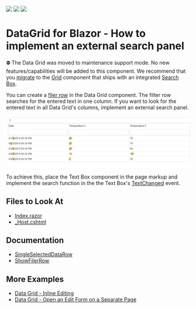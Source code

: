 <!-- default badges list -->
![](https://img.shields.io/endpoint?url=https://codecentral.devexpress.com/api/v1/VersionRange/251680245/22.2.3%2B)
[![](https://img.shields.io/badge/Open_in_DevExpress_Support_Center-FF7200?style=flat-square&logo=DevExpress&logoColor=white)](https://supportcenter.devexpress.com/ticket/details/T878016)
[![](https://img.shields.io/badge/📖_How_to_use_DevExpress_Examples-e9f6fc?style=flat-square)](https://docs.devexpress.com/GeneralInformation/403183)
<!-- default badges end -->

# DataGrid for Blazor - How to implement an external search panel

⛔ The Data Grid was moved to maintenance support mode. No new features/capabilities will be added to this component. We recommend that you [migrate](https://docs.devexpress.com/Blazor/403162/grid/migrate-from-data-grid-to-grid) to the [Grid](https://docs.devexpress.com/Blazor/403143/grid) component that ships with an integrated [Search Box](https://docs.devexpress.devx/Blazor/404142/grid/search-box). 

You can create a [filer row](https://docs.devexpress.com/Blazor/DevExpress.Blazor.DxDataGrid-1.ShowFilterRow) in the Data Grid component. The filter row searches for the entered text in one column. If you want to look for the entered text in all Data Grid's columns, implement an external search panel.

![External Search Panel](images/DataGrid.png)

To achieve this, place the Text Box component in the page markup and implement the search function in the the Text Box's [TextChanged](https://docs.devexpress.com/Blazor/DevExpress.Blazor.DxTextBox.TextChanged) event. 

## Files to Look At

* [Index.razor](./CS/DevExpressBlazorStarter/Pages/Index.razor)
* [_Host.cshtml](./CS/DevExpressBlazorStarter/Pages/_Host.cshtml)

## Documentation

* [SingleSelectedDataRow](https://docs.devexpress.com/Blazor/DevExpress.Blazor.DxDataGrid-1.SingleSelectedDataRow)
* [ShowFilerRow](https://docs.devexpress.com/Blazor/DevExpress.Blazor.DxDataGrid-1.ShowFilterRow)

## More Examples

* [Data Grid - Inline Editing](https://github.com/DevExpress-Examples/Blazor-dxdatagrid-inline-editing)
* [Data Grid - Open an Edit Form on a Separate Page](https://github.com/DevExpress-Examples/blazor-DxDataGrid-Separate-Edit-Form)
